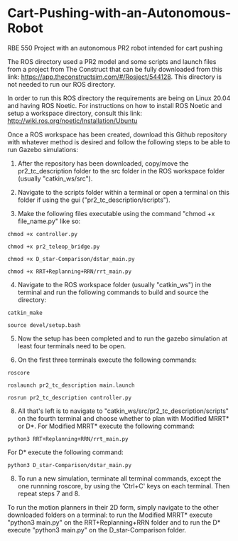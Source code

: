 # Cart-Pushing-with-an-Autonomous-Robot
RBE 550 Project with an autonomous PR2 robot intended for cart pushing

The ROS directory used a PR2 model and some scripts and launch files from a project from The Construct that can be fully downloaded from this link: https://app.theconstructsim.com/#/Rosject/544128. This directory is not needed to run our ROS directory.

In order to run this ROS directory the requirements are being on Linux 20.04 and having ROS Noetic.
For instructions on how to install ROS Noetic and setup a workspace directory, consult this link:
http://wiki.ros.org/noetic/Installation/Ubuntu

Once a ROS workspace has been created, download this Github repository with whatever method is desired and follow the following steps to be able to run Gazebo simulations:

1. After the repository has been downloaded, copy/move the pr2_tc_description folder to the src folder in the ROS workspace folder (usually "catkin_ws/src").

3. Navigate to the scripts folder within a terminal or open a terminal on this folder if using the gui ("pr2_tc_description/scripts").

4. Make the following files executable using the command "chmod +x file_name.py" like so:
```
chmod +x controller.py 
```
```
chmod +x pr2_teleop_bridge.py
```
```
chmod +x D_star-Comparison/dstar_main.py 
```
```
chmod +x RRT+Replanning+RRN/rrt_main.py
```
  
4. Navigate to the ROS workspace folder (usually "catkin_ws") in the terminal and run the following commands to build and source the directory:
```
catkin_make
```
```
source devel/setup.bash
```
  
5. Now the setup has been completed and to run the gazebo simulation at least four terminals need to be open.

7. On the first three terminals execute the following commands:
```
roscore
```
```
roslaunch pr2_tc_description main.launch
```
```
rosrun pr2_tc_description controller.py
```
   
8. All that's left is to navigate to "catkin_ws/src/pr2_tc_description/scripts" on the fourth terminal and choose whether to plan with Modified MRRT* or D*. For Modified MRRT* execute the following command:
```
python3 RRT+Replanning+RRN/rrt_main.py
```
For D* execute the following command:
```
python3 D_star-Comparison/dstar_main.py
```

8. To run a new simulation, terminate all terminal commands, except the one runnning roscore, by using the 'Ctrl+C' keys on each terminal. Then repeat steps 7 and 8.

To run the motion planners in their 2D form, simply navigate to the other downloaded folders on a terminal: to run the Modified MRRT* execute "python3 main.py" on the RRT+Replanning+RRN folder and to run the D* execute "python3 main.py" on the D_star-Comparison folder.
